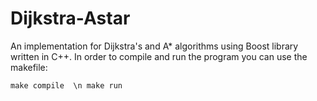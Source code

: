 # Dijkstra-Astar
An implementation for Dijkstra's and A* algorithms using Boost library written in C++. In order to compile and run the program you can use the makefile:

```make compile  \n make run```
